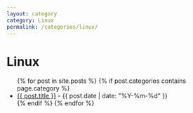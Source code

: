 ```yaml
---
layout: category
category: Linux
permalink: /categories/linux/
---
```


<h1>Linux</h1>

<ul>
  {% for post in site.posts %}
    {% if post.categories contains page.category %}
      <li><a href="{{ post.url }}">{{ post.title }}</a> - {{ post.date | date: "%Y-%m-%d" }}</li>
    {% endif %}
  {% endfor %}
</ul>